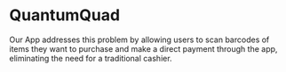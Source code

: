 # QuantumQuad
Our App addresses this problem by allowing users to scan barcodes of items they want to purchase and make a direct payment through the app, eliminating the need for a traditional cashier.
